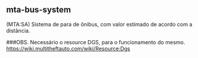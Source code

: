 ## mta-bus-system

(MTA:SA) Sistema de para de ônibus, com valor estimado de acordo com a distância.

###OBS.
Necessário o resource DGS, para o funcionamento do mesmo.
https://wiki.multitheftauto.com/wiki/Resource:Dgs


